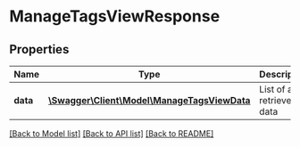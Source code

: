 # ManageTagsViewResponse

## Properties
Name | Type | Description | Notes
------------ | ------------- | ------------- | -------------
**data** | [**\Swagger\Client\Model\ManageTagsViewData**](ManageTagsViewData.md) | List of all retrieved data | 

[[Back to Model list]](../README.md#documentation-for-models) [[Back to API list]](../README.md#documentation-for-api-endpoints) [[Back to README]](../README.md)


